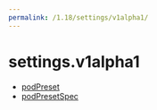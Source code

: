 ```yaml
---
permalink: /1.18/settings/v1alpha1/
---
```


# settings.v1alpha1



* [podPreset](podPreset.md)
* [podPresetSpec](podPresetSpec.md)